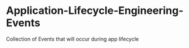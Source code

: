 # Application-Lifecycle-Engineering-Events
Collection of Events that will occur during app lifecycle 
